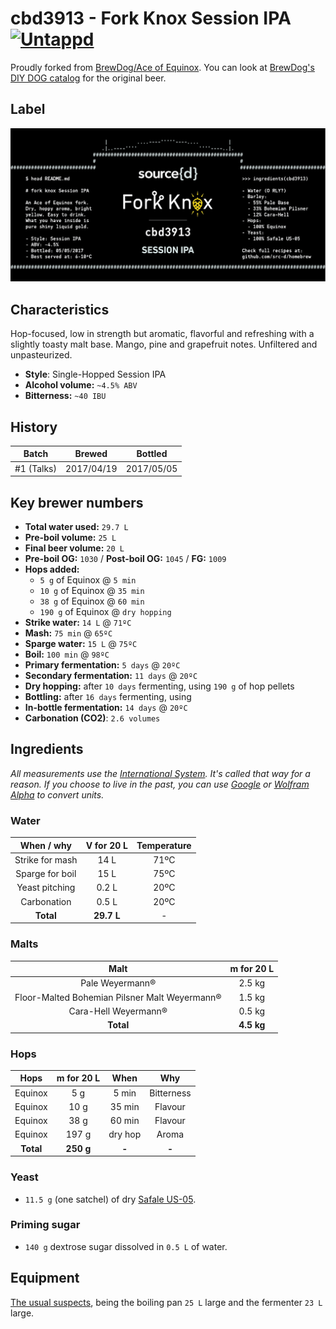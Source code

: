 # cbd3913 - Fork Knox Session IPA [![Untappd](https://img.shields.io/badge/Untappd-Session%20IPA-yellow.svg)](https://untappd.com/b/source-d-cbd3913-fork-knox-ipa/2135477)

Proudly forked from [BrewDog/Ace of Equinox](https://untappd.com/b/brewdog-ace-of-equinox/1814200). You can look at [BrewDog's DIY DOG catalog](https://www.brewdog.com/diydog) for the original beer.

## Label

![cbd3913 - fork knox IPA Label](fork-knox-session-ipa.png)

## Characteristics

Hop-focused, low in strength but aromatic, flavorful and refreshing with a slightly toasty malt base. Mango, pine and grapefruit notes. Unfiltered and unpasteurized.
- **Style**: Single-Hopped Session IPA
- **Alcohol volume:** `~4.5% ABV`
- **Bitterness:** `~40 IBU`

## History

| Batch         | Brewed     | Bottled      |
|---------------|------------|--------------|
| #1 (Talks)    | 2017/04/19 | 2017/05/05   |

## Key brewer numbers

- **Total water used:** `29.7 L`
- **Pre-boil volume:** `25 L`
- **Final beer volume:** `20 L`
- **Pre-boil OG:** `1030` / **Post-boil OG:** `1045` / **FG:** `1009`
- **Hops added:**
  - `5 g` of Equinox @ `5 min`
  - `10 g` of Equinox @ `35 min`
  - `38 g` of Equinox @ `60 min`
  - `190 g` of Equinox @ `dry hopping`
- **Strike water:** `14 L` @ `71ºC`
- **Mash:** `75 min` @ `65ºC`
- **Sparge water:** `15 L` @ `75ºC`
- **Boil:** `100 min` @ `98ºC`
- **Primary fermentation:** `5 days` @ `20ºC`
- **Secondary fermentation:** `11 days` @ `20ºC`
- **Dry hopping:** after `10 days` fermenting, using `190 g` of hop pellets
- **Bottling:** after `16 days` fermenting, using
- **In-bottle fermentation:** `14 days` @ `20ºC`
- **Carbonation (CO2)**: `2.6 volumes`

## Ingredients

*All measurements use the [International System](https://en.wikipedia.org/wiki/International_System_of_Units). It's called that way for a reason. If you choose to live in the past, you can use [Google](https://www.google.com/search?q=kg+in+lbs) or [Wolfram Alpha](https://www.wolframalpha.com/input/?i=kg+in+lbs) to convert units.*

### Water

| When / why      | V for 20 L  | Temperature |
|:---------------:|:-----------:|:-----------:|
| Strike for mash |     14 L    |        71ºC |
| Sparge for boil |     15 L    |        75ºC |
| Yeast pitching  |    0.2 L    |        20ºC |
| Carbonation     |    0.5 L    |        20ºC |
| **Total**       | **29.7 L**  |          -  |

### Malts

| Malt                                          |  m for 20 L   |
|:---------------------------------------------:|:-------------:|
| Pale Weyermann®                               |      2.5 kg   |
| Floor-Malted Bohemian Pilsner Malt Weyermann® |      1.5 kg   |
| Cara-Hell Weyermann®                          |      0.5 kg   |
| **Total**                                     |    **4.5 kg** |

### Hops

| Hops      | m for 20 L |    When | Why         |
|:---------:|:----------:|:-------:|:-----------:|
| Equinox   |     5 g    |   5 min | Bitterness  |
| Equinox   |    10 g    |  35 min | Flavour     |
| Equinox   |    38 g    |  60 min | Flavour     |
| Equinox   |   197 g    | dry hop | Aroma       |
| **Total** | **250 g**  |   **-** | **-**       |

### Yeast

- `11.5 g` (one satchel) of dry [Safale US-05](http://www.murphyandson.co.uk/Datasheets/Yeast%20-%20Safale%20S-05%20Yeast.pdf).

### Priming sugar

- `140 g` dextrose sugar dissolved in `0.5 L` of water.

## Equipment

[The usual suspects](http://howtobrew.com/book/equipment-descriptions), being the boiling pan `25 L` large and the fermenter `23 L` large.
